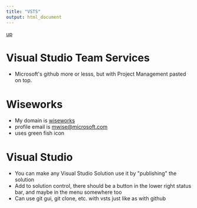 ```yaml
---
title: "VSTS"
output: html_document
---
```

[up](https://mikewise2718.github.io/markdowndocs/)

# Visual Studio Team Services
 - Microsoft's github more or lesss, but with Project Management pasted on top.

 # Wiseworks
 - My domain is [wiseworks](https://wiseworks.visualstudio.com/_projects)
 - profile email  is mwise@microsoft.com
 - uses green fish icon


# Visual Studio
- You can make any Visual Studio Solution use it by "publishing" the solution
- Add to solution control, there should be a button in the lower right status bar, and maybe in the menu somewhere too
- Can use git gui, git clone, etc. with vsts just like as with github

